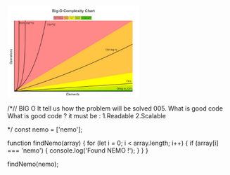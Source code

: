   <img src="screen.jpeg" alt="logo"  width="300"  height="auto" />



/*// BIG O
It tell us how the problem will be solved 
005. What is good code
What is good code ? it must be :
1.Readable
2.Scalable


*/
const nemo = ['nemo'];

function findNemo(array) {
  for (let i = 0; i < array.length; i++) {
    if (array[i] === 'nemo') {
        console.log('Found NEMO !');
      }
  }
}

findNemo(nemo);  

